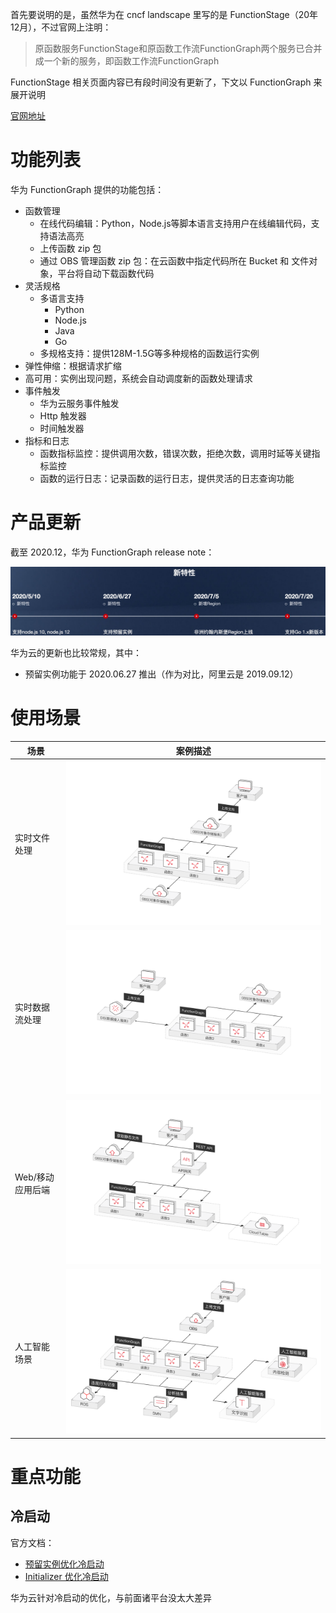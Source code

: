 首先要说明的是，虽然华为在 cncf landscape 里写的是 FunctionStage（20年12月），不过官网上注明：

> 原函数服务FunctionStage和原函数工作流FunctionGraph两个服务已合并成一个新的服务，即函数工作流FunctionGraph

FunctionStage 相关页面内容已有段时间没有更新了，下文以 FunctionGraph 来展开说明

[官网地址](https://www.huaweicloud.com/product/functiongraph.html)

# 功能列表

华为 FunctionGraph 提供的功能包括：

* 函数管理
	* 在线代码编辑：Python，Node.js等脚本语言支持用户在线编辑代码，支持语法高亮
	* 上传函数 zip 包
	* 通过 OBS 管理函数 zip 包：在云函数中指定代码所在 Bucket 和 文件对象，平台将自动下载函数代码
* 灵活规格
	* 多语言支持
		* Python
		* Node.js
		* Java
		* Go
	* 多规格支持：提供128M-1.5G等多种规格的函数运行实例
* 弹性伸缩：根据请求扩缩
* 高可用：实例出现问题，系统会自动调度新的函数处理请求
* 事件触发
	* 华为云服务事件触发
	* Http 触发器
	* 时间触发器
* 指标和日志
	* 函数指标监控：提供调用次数，错误次数，拒绝次数，调用时延等关键指标监控
	* 函数的运行日志：记录函数的运行日志，提供灵活的日志查询功能

# 产品更新

截至 2020.12，华为 FunctionGraph release note：

![release-note](./release.png)

华为云的更新也比较常规，其中：

* 预留实例功能于 2020.06.27 推出（作为对比，阿里云是 2019.09.12）

# 使用场景

| 场景 | 案例描述 |
|-----|--------|
| 实时文件处理 | ![user-case1](./user-case1.svg) |
| 实时数据流处理 | ![user-case2](./user-case2.svg) |
| Web/移动应用后端 | ![user-case3](./user-case3.svg) |
| 人工智能场景 | ![user-case4](./user-case4.svg) |

# 重点功能

## 冷启动

官方文档：

* [预留实例优化冷启动](https://support.huaweicloud.com/usermanual-functiongraph/functiongraph_01_0306.html)
* [Initializer 优化冷启动](https://support.huaweicloud.com/devg-functiongraph/functiongraph_02_0533.html)

华为云针对冷启动的优化，与前面诸平台没太大差异
